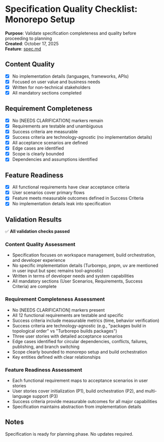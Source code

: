 # Specification Quality Checklist: Monorepo Setup

**Purpose**: Validate specification completeness and quality before proceeding to planning  
**Created**: October 17, 2025  
**Feature**: [spec.md](../spec.md)

## Content Quality

- [x] No implementation details (languages, frameworks, APIs)
- [x] Focused on user value and business needs
- [x] Written for non-technical stakeholders
- [x] All mandatory sections completed

## Requirement Completeness

- [x] No [NEEDS CLARIFICATION] markers remain
- [x] Requirements are testable and unambiguous
- [x] Success criteria are measurable
- [x] Success criteria are technology-agnostic (no implementation details)
- [x] All acceptance scenarios are defined
- [x] Edge cases are identified
- [x] Scope is clearly bounded
- [x] Dependencies and assumptions identified

## Feature Readiness

- [x] All functional requirements have clear acceptance criteria
- [x] User scenarios cover primary flows
- [x] Feature meets measurable outcomes defined in Success Criteria
- [x] No implementation details leak into specification

## Validation Results

✅ **All validation checks passed**

### Content Quality Assessment
- Specification focuses on workspace management, build orchestration, and developer experience
- No specific implementation details (Turborepo, pnpm, uv are mentioned in user input but spec remains tool-agnostic)
- Written in terms of developer needs and system capabilities
- All mandatory sections (User Scenarios, Requirements, Success Criteria) are complete

### Requirement Completeness Assessment
- No [NEEDS CLARIFICATION] markers present
- All 12 functional requirements are testable and specific
- Success criteria include measurable metrics (time, behavior verification)
- Success criteria are technology-agnostic (e.g., "packages build in topological order" vs "Turborepo builds packages")
- Three user stories with detailed acceptance scenarios
- Edge cases identified for circular dependencies, conflicts, failures, publishing, and branch switching
- Scope clearly bounded to monorepo setup and build orchestration
- Key entities defined with clear relationships

### Feature Readiness Assessment
- Each functional requirement maps to acceptance scenarios in user stories
- User stories cover initialization (P1), build orchestration (P2), and multi-language support (P3)
- Success criteria provide measurable outcomes for all major capabilities
- Specification maintains abstraction from implementation details

## Notes

Specification is ready for planning phase. No updates required.
